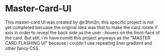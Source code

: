 # Master-Card-UI

This master-card UI was created by @r3hm2n, this specific project is not yet completed becuase the original idea was that to make the card rotate Y axis in order to reveal the back side as the user ::hovers on the front-face of the card.
But still, i'm have comitt this project anyways as the "MASTER CARD FLASHING UI" because i couldn't use repeating liner gradient and other fancy CSS.
